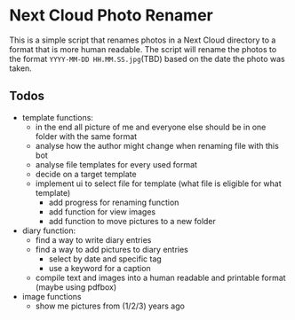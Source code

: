 # Next Cloud Photo Renamer

This is a simple script that renames photos in a Next Cloud directory to a format that is more human
readable.
The script will rename the photos to the format `YYYY-MM-DD HH.MM.SS.jpg`(TBD) based on the date the
photo was taken.

## Todos

- template functions:
    - in the end all picture of me and everyone else should be in one folder with the same format
    - analyse how the author might change when renaming file with this bot
    - analyse file templates for every used format
    - decide on a target template
  - implement ui to select file for template (what file is eligible for what template)
    - add progress for renaming function
    - add function for view images
    - add function to move pictures to a new folder
- diary function:
    - find a way to write diary entries
    - find a way to add pictures to diary entries
        - select by date and specific tag
        - use a keyword for a caption
    - compile text and images into a human readable and printable format (maybe using pdfbox)
- image functions
    - show me pictures from (1/2/3) years ago